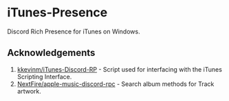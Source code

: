 # iTunes-Presence

Discord Rich Presence for iTunes on Windows.

## Acknowledgements

1. [kkevinm/iTunes-Discord-RP](https://github.com/kkevinm/iTunes-Discord-RP) - Script used for interfacing with the iTunes Scripting Interface.
2. [NextFire/apple-music-discord-rpc](https://github.com/NextFire/apple-music-discord-rpc) - Search album methods for Track artwork.
